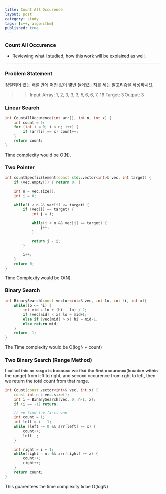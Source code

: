 ```yaml
---
title: Count All Occurence
layout: post
category: study
tags: [c++, algorithm]
published: true
---
```


### Count All Occurence 

* Reviewing what I studied, how this work will be explained as well. 
---

### Problem Statement
정렬되어 있는 배열 안에 어떤 값이 몇번 들어있는지를 세는 알고리즘을 작성하시요

>> Input: 
>> Array: 1, 2, 3, 3, 3, 5, 6, 6, 7, 16
>> Target: 3
>> Output: 3

### Linear Search
```c++
int CountAllOccurence(int arr[], int n, int x) {
    int count = 0;
    for (int i = 0; i < n; i++) {
        if (arr[i] == x) count++;
    }
    return count;
}
```

Time complexity would be O(N).

### Two Pointer
```c++
int countSpecficElement(const std::vector<int>& vec, int target) {
    if (vec.empty()) { return 0; }

    int n = vec.size();
    int i = 0;

    while(i < n && vec[i] <= target) {
        if (vec[i] == target) {
            int j = i;

            while(j < n && vec[j] == target) {
                j++;
            }

            return j - i;
        }

        i++;
    }
    return 0;
}
```

Time Complexity would be O(N).

### Binary Search

```c++
int BinarySearch(const vector<int>& vec, int lo, int hi, int x){
    while(lo <= hi) {
        int mid = lo + (hi - lo) / 2;
        if (vec[mid] < x) lo = mid+1;
        else if (vec[mid] > x) hi = mid-1;
        else return mid;
    } 
    return -1;
}
```

The Time complexity would be O(logN + count)

### Two Binary Search (Range Method)
I called this as range is because we find the first occurence(location within the range) from left to right, and second occurence from right to left, then we return the total count from that range.

```c++
int Count(const vector<int>& vec, int x) {
    const int n = vec.size();
    int i = BinarySearch(vec, 0, n-1, x);
    if (i == -1) return;

    // we find the first one
    int count = 1;
    int left = i - 1;
    while (left >= 0 && arr[left] == x) {
        count++;
        left--;
    }

    int right = i + 1;
    while(right < n; && arr[right] == x) {
        count++;
        right++;
    }
    return count;
}
```

This guarentees the time complexity to be O(logN)